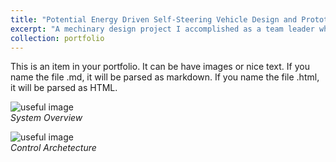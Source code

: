 ```yaml
---
title: "Potential Energy Driven Self-Steering Vehicle Design and Prototype"
excerpt: "A mechinary design project I accomplished as a team leader while pursuing my BS degree. <br/> "
collection: portfolio
---
```


This is an item in your portfolio. It can be have images or nice text. If you name the file .md, it will be parsed as markdown. If you name the file .html, it will be parsed as HTML. 

![useful image](http://liliurui8965.github.io/1.github.io/images/P-5-2.PNG)<br />
*System Overview*

![useful image](http://liliurui8965.github.io/1.github.io/images/P-5-1.PNG)<br />
*Control Archetecture*